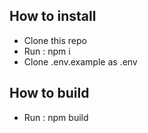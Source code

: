 ## How to install
- Clone this repo
- Run : npm i
- Clone .env.example as .env

## How to build
- Run : npm build